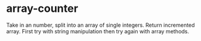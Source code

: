 # array-counter

Take in an number, split into an array of single integers. Return incremented array. First try with string manipulation then try again with array methods.
